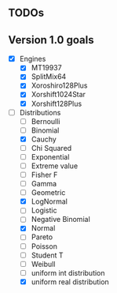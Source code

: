 ## TODOs

## Version 1.0 goals

- [x] Engines
    - [x] MT19937
    - [x] SplitMix64
    - [x] Xoroshiro128Plus
    - [x] Xorshift1024Star
    - [x] Xorshift128Plus
- [ ] Distributions
    - [ ] Bernoulli
    - [ ] Binomial
    - [x] Cauchy
    - [ ] Chi Squared
    - [ ] Exponential
    - [ ] Extreme value
    - [ ] Fisher F
    - [ ] Gamma
    - [ ] Geometric
    - [x] LogNormal
    - [ ] Logistic
    - [ ] Negative Binomial
    - [x] Normal
    - [ ] Pareto
    - [ ] Poisson
    - [ ] Student T
    - [ ] Weibull
    - [ ] uniform int distribution
    - [x] uniform real distribution
